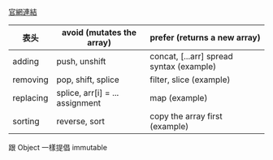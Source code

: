 [官網連結]()

|  表头   | avoid (mutates the array)  | prefer (returns a new array)  |
|  ----  | ----  |----  |
| adding  | push, unshift |concat, [...arr] spread syntax (example) |
| removing  | pop, shift, splice |filter, slice (example) |
| replacing  | splice, arr[i] = ... assignment |map (example) |
| sorting  | reverse, sort |copy the array first (example) |

跟 Object 一樣提倡 immutable